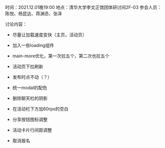 时间：2021.12.01晚19:00
地点：清华大学李文正馆团体研讨间2F-03
参会人员：陈悦、杨昆达、蒋渊丞、张泽

讨论内容：
- 尽量让加载速度变快（主页，活动页）
- 加入一些loading组件
- main-more优化，第一次拉五个，第二次也拉五个
- 活动页下拉刷新 
- 发布时点不动（？）
- 统一modal的配色
- 删除聊天栏的阴影
- 在活动栏下方加60rpx的空白 
- 分享按钮图标调整
- 活动卡片行间距调整



- 取消报名

